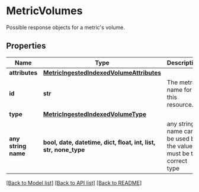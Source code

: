 # MetricVolumes

Possible response objects for a metric's volume.
## Properties
Name | Type | Description | Notes
------------ | ------------- | ------------- | -------------
**attributes** | [**MetricIngestedIndexedVolumeAttributes**](MetricIngestedIndexedVolumeAttributes.md) |  | [optional] 
**id** | **str** | The metric name for this resource. | [optional] 
**type** | [**MetricIngestedIndexedVolumeType**](MetricIngestedIndexedVolumeType.md) |  | [optional] 
**any string name** | **bool, date, datetime, dict, float, int, list, str, none_type** | any string name can be used but the value must be the correct type | [optional]

[[Back to Model list]](README.md#documentation-for-models) [[Back to API list]](README.md#documentation-for-api-endpoints) [[Back to README]](README.md)


